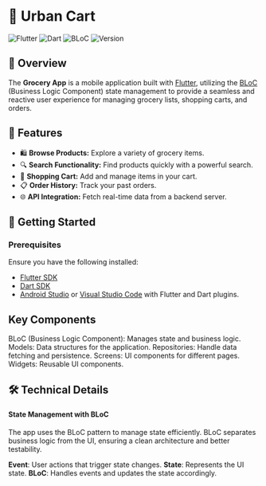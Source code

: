 # 🛒 Urban Cart 

![Flutter](https://img.shields.io/badge/Flutter-02569B?logo=flutter&logoColor=white&style=flat) ![Dart](https://img.shields.io/badge/Dart-0175C2?logo=dart&logoColor=white&style=flat) ![BLoC](https://img.shields.io/badge/BLoC-02569B?logo=bloc&logoColor=white&style=flat) ![Version](https://img.shields.io/badge/version-1.0.0-blue)

## 📱 Overview

The **Grocery App** is a mobile application built with [Flutter](https://flutter.dev/), utilizing the [BLoC](https://bloclibrary.dev/#/) (Business Logic Component) state management to provide a seamless and reactive user experience for managing grocery lists, shopping carts, and orders.

## 🎯 Features

- 🛍️ **Browse Products:** Explore a variety of grocery items.
- 🔍 **Search Functionality:** Find products quickly with a powerful search.
- 🛒 **Shopping Cart:** Add and manage items in your cart.
- 📋 **Order History:** Track your past orders.
- 🌐 **API Integration:** Fetch real-time data from a backend server.

## 🚀 Getting Started

### Prerequisites

Ensure you have the following installed:
- [Flutter SDK](https://flutter.dev/docs/get-started/install)
- [Dart SDK](https://dart.dev/get-dart)
- [Android Studio](https://developer.android.com/studio) or [Visual Studio Code](https://code.visualstudio.com/) with Flutter and Dart plugins.

## Key Components
BLoC (Business Logic Component): Manages state and business logic.
Models: Data structures for the application.
Repositories: Handle data fetching and persistence.
Screens: UI components for different pages.
Widgets: Reusable UI components.

## 🛠️ Technical Details
#### State Management with BLoC
The app uses the BLoC pattern to manage state efficiently. BLoC separates business logic from the UI, ensuring a clean architecture and better testability.

**Event**: User actions that trigger state changes.
**State**: Represents the UI state.
**BLoC**: Handles events and updates the state accordingly.
